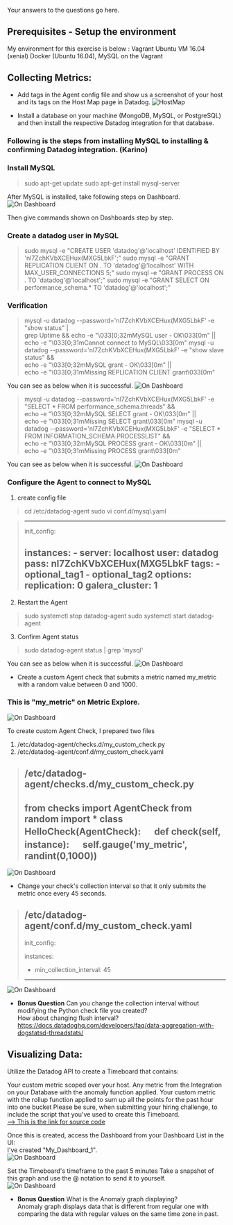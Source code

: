 Your answers to the questions go here.

## Prerequisites - Setup the environment
My environment for this exercise is below :
  Vagrant Ubuntu VM 16.04 (xenial)
  Docker (Ubuntu 16.04), MySQL on the Vagrant

## Collecting Metrics:

* Add tags in the Agent config file and show us a screenshot of your host and its tags on the Host Map page in Datadog.
![HostMap](HostMap_Karino.PNG)

* Install a database on your machine (MongoDB, MySQL, or PostgreSQL) and then install the respective Datadog integration for that database.

### Following is the steps from installing MySQL to installing & confirming Datadog integration. (Karino)
### Install MySQL
>sudo apt-get update
>sudo apt-get install mysql-server

After MySQL is installed, take following steps on Dashboard.
![On Dashboard](MySQL_install_1.PNG)

Then give commands shown on Dashboards step by step.

### Create a datadog user in MySQL
>sudo mysql -e "CREATE USER 'datadog'@'localhost' IDENTIFIED BY 'nl7ZchKVbXCEHux(MXG5LbkF';"
>sudo mysql -e "GRANT REPLICATION CLIENT ON *.* TO 'datadog'@'localhost' WITH MAX_USER_CONNECTIONS 5;"
>sudo mysql -e "GRANT PROCESS ON *.* TO 'datadog'@'localhost';"
>sudo mysql -e "GRANT SELECT ON performance_schema.* TO 'datadog'@'localhost';"

### Verification
>mysql -u datadog --password='nl7ZchKVbXCEHux(MXG5LbkF' -e "show status" | \
grep Uptime && echo -e "\033[0;32mMySQL user - OK\033[0m" || \
echo -e "\033[0;31mCannot connect to MySQL\033[0m"
mysql -u datadog --password='nl7ZchKVbXCEHux(MXG5LbkF' -e "show slave status" && \
echo -e "\033[0;32mMySQL grant - OK\033[0m" || \
echo -e "\033[0;31mMissing REPLICATION CLIENT grant\033[0m"

You can see as below when it is successful.
![On Dashboard](MySQL_install_verify1.PNG)

>mysql -u datadog --password='nl7ZchKVbXCEHux(MXG5LbkF' -e "SELECT * FROM performance_schema.threads" && \
echo -e "\033[0;32mMySQL SELECT grant - OK\033[0m" || \
echo -e "\033[0;31mMissing SELECT grant\033[0m"
mysql -u datadog --password='nl7ZchKVbXCEHux(MXG5LbkF' -e "SELECT * FROM INFORMATION_SCHEMA.PROCESSLIST" && \
echo -e "\033[0;32mMySQL PROCESS grant - OK\033[0m" || \
echo -e "\033[0;31mMissing PROCESS grant\033[0m"

You can see as below when it is successful.
![On Dashboard](MySQL_install_verify2.PNG)

### Configure the Agent to connect to MySQL
1) create config file
>cd /etc/datadog-agent
>sudo vi conf.d/mysql.yaml

>---------------------------------
>init_config:
>
>instances:
>     - server: localhost
>       user: datadog
>       pass: nl7ZchKVbXCEHux(MXG5LbkF
>       tags:
>         - optional_tag1
>         - optional_tag2
>    options:
>      replication: 0
>      galera_cluster: 1
>---------------------------------

2) Restart the Agent
>   sudo systemctl stop datadog-agent
>   sudo systemctl start datadog-agent

3) Confirm Agent status
>  sudo datadog-agent status | grep 'mysql'

You can see as below when it is successful.
![On Dashboard](MySQL_install_verify3.PNG)

* Create a custom Agent check that submits a metric named my_metric with a random value between 0 and 1000.
### This is "my_metric" on Metric Explore.  
![On Dashboard](my_metric1.PNG)

To create custom Agent Check, I prepared two files
  1) /etc/datadog-agent/checks.d/my_custom_check.py
  2) /etc/datadog-agent/conf.d/my_custom_check.yaml
>/etc/datadog-agent/checks.d/my_custom_check.py
>-----------------------------------------------
> from checks import AgentCheck
> from random import *
> class HelloCheck(AgentCheck):
>    　 def check(self, instance):
>     　 self.gauge('my_metric', randint(0,1000))
>-----------------------------------------------
![On Dashboard](my_metric_config2.PNG)

* Change your check's collection interval so that it only submits the metric once every 45 seconds.
>/etc/datadog-agent/conf.d/my_custom_check.yaml
> -----------------------------------------------
>init_config:
>
>instances:
> - min_collection_interval: 45
>-----------------------------------------------
![On Dashboard](my_metric_config1.PNG)

* **Bonus Question** Can you change the collection interval without modifying the Python check file you created?  
How about changing flush interval?  
https://docs.datadoghq.com/developers/faq/data-aggregation-with-dogstatsd-threadstats/


## Visualizing Data:
Utilize the Datadog API to create a Timeboard that contains:

Your custom metric scoped over your host.
Any metric from the Integration on your Database with the anomaly function applied.
Your custom metric with the rollup function applied to sum up all the points for the past hour into one bucket
Please be sure, when submitting your hiring challenge, to include the script that you've used to create this Timeboard.  
<a href="api_a.py">--> This is the link for source code</a>

Once this is created, access the Dashboard from your Dashboard List in the UI:  
I've created "My_Dashboard_1".  
![On Dashboard](My_Dashboard_1.png)

Set the Timeboard's timeframe to the past 5 minutes
Take a snapshot of this graph and use the @ notation to send it to yourself.    
![On Dashboard](annotation.PNG)

* **Bonus Question**  What is the Anomaly graph displaying?  
Anomaly graph displays data that is different from regular one with comparing the data with regular values on the same time zone in past.
